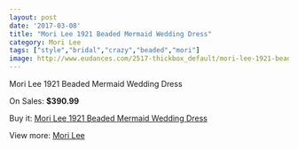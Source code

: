 ```yaml
---
layout: post
date: '2017-03-08'
title: "Mori Lee 1921 Beaded Mermaid Wedding Dress"
category: Mori Lee
tags: ["style","bridal","crazy","beaded","mori"]
image: http://www.eudances.com/2517-thickbox_default/mori-lee-1921-beaded-mermaid-wedding-dress.jpg
---
```

Mori Lee 1921 Beaded Mermaid Wedding Dress

On Sales: **$390.99**
<a href="https://www.eudances.com/en/mori-lee/838-mori-lee-1921-beaded-mermaid-wedding-dress.html"><amp-img layout="responsive" width="600" height="600" src="//www.eudances.com/2517-thickbox_default/mori-lee-1921-beaded-mermaid-wedding-dress.jpg" alt="Mori Lee 1921 Beaded Mermaid Wedding Dress 0" /></a>
<a href="https://www.eudances.com/en/mori-lee/838-mori-lee-1921-beaded-mermaid-wedding-dress.html"><amp-img layout="responsive" width="600" height="600" src="//www.eudances.com/2519-thickbox_default/mori-lee-1921-beaded-mermaid-wedding-dress.jpg" alt="Mori Lee 1921 Beaded Mermaid Wedding Dress 1" /></a>
<a href="https://www.eudances.com/en/mori-lee/838-mori-lee-1921-beaded-mermaid-wedding-dress.html"><amp-img layout="responsive" width="600" height="600" src="//www.eudances.com/2518-thickbox_default/mori-lee-1921-beaded-mermaid-wedding-dress.jpg" alt="Mori Lee 1921 Beaded Mermaid Wedding Dress 2" /></a>

Buy it: [Mori Lee 1921 Beaded Mermaid Wedding Dress](https://www.eudances.com/en/mori-lee/838-mori-lee-1921-beaded-mermaid-wedding-dress.html "Mori Lee 1921 Beaded Mermaid Wedding Dress")

View more: [Mori Lee](https://www.eudances.com/en/9-mori-lee "Mori Lee")